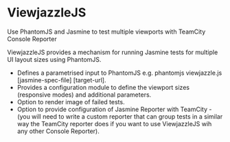 ViewjazzleJS
============

Use PhantomJS and Jasmine to test multiple viewports with TeamCity Console Reporter

ViewjazzleJS provides a mechanism for running Jasmine tests for multiple UI layout sizes using PhantomJS.

* Defines a parametrised input to PhantomJS e.g. phantomjs viewjazzle.js [jasmine-spec-file] [target-url].
* Provides a configuration module to define the viewport sizes (responsive modes) and additional parameters.
* Option to render image of failed tests.
* Option to provide configuration of Jasmine Reporter with TeamCity - (you will need to write a custom reporter that can group tests in a similar way the TeamCity reporter does if you want to use ViewjazzleJS wih any other Console Reporter).
